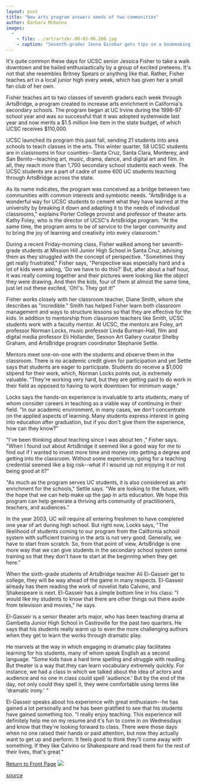 ```yaml
---
layout: post
title: "New arts program answers needs of two communities"
author: Barbara McKenna
images:
  -
    - file: ../art/artsbr.00-03-06.200.jpg
    - caption: "Seventh-grader Jenna Escobar gets tips on a bookmaking project from Jessica Fisher. Fisher is one of dozens of UCSC students who teach art in community schools through the ArtsBridge program. Photo: Barbara McKenna"
---
```


It's quite common these days for UCSC senior Jessica Fisher to take a walk downtown and be hailed enthusiastically by a group of excited preteens. It's not that she resembles Britney Spears or anything like that. Rather, Fisher teaches art in a local junior high every week, which has given her a small fan club of her own.

Fisher teaches art to two classes of seventh graders each week through ArtsBridge, a program created to increase arts enrichment in California's secondary schools. The program began at UC Irvine during the 1998-97 school year and was so successful that it was adopted systemwide last year and now merits a $1.5 million line item in the state budget, of which UCSC receives $110,000.  
  
UCSC launched its program this past fall, sending 21 students into area schools to teach classes in the arts. This winter quarter, 58 UCSC students are in classrooms in four counties--Santa Cruz, Santa Clara, Monterey, and San Benito--teaching art, music, drama, dance, and digital art and film. In all, they reach more than 1,700 secondary school students each week. The UCSC students are a part of cadre of some 600 UC students teaching through ArtsBridge across the state.  
  
As its name indicates, the program was conceived as a bridge between two communities with common interests and symbiotic needs. "ArtsBridge is a wonderful way for UCSC students to cement what they have learned at the university by breaking it down and adapting it to the needs of individual classrooms," explains Porter College provost and professor of theater arts Kathy Foley, who is the director of UCSC's ArtsBridge program. "At the same time, the program aims to be of service to the larger community and to bring the joy of learning and creativity into every classroom."  
  
During a recent Friday-morning class, Fisher walked among her seventh-grade students at Mission Hill Junior High School in Santa Cruz, advising them as they struggled with the concept of perspective. "Sometimes they get really frustrated," Fisher says, "Perspective was especially hard and a lot of kids were asking, 'Do we have to do this?' But, after about a half hour, it was really coming together and their pictures were looking like the object they were drawing. And then the kids, four of them at almost the same time, just let out these excited, 'Oh!'s. They got it!"  
  
Fisher works closely with her classroom teacher, Diane Smith, whom she describes as "incredible." Smith has helped Fisher learn both classroom management and ways to structure lessons so that they are effective for the kids. In addition to mentorship from classroom teachers like Smith, UCSC students work with a faculty mentor. At UCSC, the mentors are Foley, art professor Norman Locks, music professor Linda Burman-Hall, film and digital media professor Eli Hollander, Sesnon Art Gallery curator Shelby Graham, and ArtsBridge program coordinator Stephanie Settle.   
  
Mentors meet one-on-one with the students and observe them in the classroom. There is no academic credit given for participation and yet Settle says that students are eager to participate. Students do receive a $1,000 stipend for their work, which, Norman Locks points out, is extremely valuable. "They're working very hard, but they are getting paid to do work in their field as opposed to having to work downtown for minimum wage."  
  
Locks says the hands-on experience is invaluable to arts students, many of whom consider careers in teaching as a viable way of continuing in their field. "In our academic environment, in many cases, we don't concentrate on the applied aspects of learning. Many students express interest in going into education after graduation, but if you don't give them the experience, how can they know?"  
  
"I've been thinking about teaching since I was about ten ," Fisher says. "When I found out about ArtsBridge it seemed like a good way for me to find out if I wanted to invest more time and money into getting a degree and getting into the classroom. Without some experience, going for a teaching credential seemed like a big risk--what if I wound up not enjoying it or not being good at it?"   
  
"As much as the program serves UC students, it is also considered as arts enrichment for the schools," Settle says. "We are looking to the future, with the hope that we can help make up the gap in arts education. We hope this program can help generate a thriving arts community of practitioners, teachers, and audiences."  
  
In the year 2003, UC will require all entering freshmen to have completed one year of art during high school. But right now, Locks says, "The likelihood of students coming to our program from the California school system with sufficient training in the arts is not very good. Generally, we have to start from scratch. So, from that point of view, ArtsBridge is one more way that we can give students in the secondary school system some training so that they don't have to start at the beginning when they get here."  
  
When the sixth-grade students of ArtsBridge teacher Ali El-Gasseir get to college, they will be way ahead of the game in many respects. El-Gasseir already has them reading the work of novelist Italo Calvino, and Shakespeare is next. El-Gasseir has a simple bottom line in his class: "I would like my students to know that there are other things out there aside from television and movies," he says.  
  
El-Gasseir is a senior theater arts major, who has been teaching drama at Gambetta Junior High School in Castroville for the past two quarters. He says that his students really warm up to even the more challenging authors when they get to learn the works through dramatic play.   
  
He marvels at the way in which engaging in dramatic play facilitates learning for his students, many of whom speak English as a second language. "Some kids have a hard time spelling and struggle with reading. But theater is a way that they can learn vocabulary extremely quickly. For instance, we had a class in which we talked about the idea of actors and audience and no one in class could spell 'audience.' But by the end of the day, not only could they spell it, they were comfortable using terms like 'dramatic irony.' "   
  
El-Gasseir speaks about his experience with great enthusiasm--he has gained a lot personally and he has been gratified to see that his students have gained something too. "I really enjoy teaching. This experience will definitely help me on my resume and it's fun to come in on Wednesdays and know that they're looking forward to class. There were those days when no one raised their hands or paid attention, but now they actually want to get up and perform. It feels good to think they'll come away with something. If they like Calvino or Shakespeare and read them for the rest of their lives, that's great."

[Return to Front Page][1] ![ ][2]

[1]: ../../index.html
[2]: ../../images/trans.gif

[source](http://www1.ucsc.edu/currents/99-00/03-06/bridge.html "Permalink to bridge")
